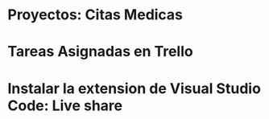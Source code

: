 # Proyectos: Citas Medicas
# Tareas Asignadas en Trello
# Instalar la extension de Visual Studio Code: Live share
